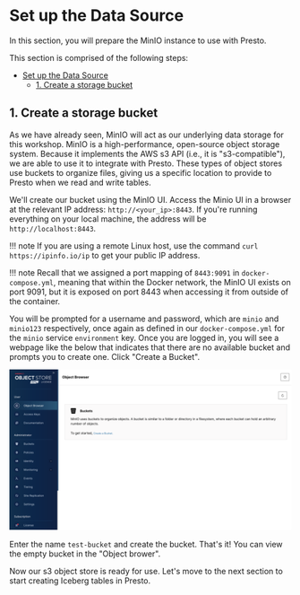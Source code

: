 # Set up the Data Source

In this section, you will prepare the MinIO instance to use with Presto.

This section is comprised of the following steps:

- [Set up the Data Source](#set-up-the-data-source)
  - [1. Create a storage bucket](#1-create-a-storage-bucket)

## 1. Create a storage bucket

As we have already seen, MinIO will act as our underlying data storage for this workshop. MinIO is a high-performance, open-source object storage system. Because it implements the AWS s3 API (i.e., it is "s3-compatible"), we are able to use it to integrate with Presto. These types of object stores use buckets to organize files, giving us a specific location to provide to Presto when we read and write tables.

We'll create our bucket using the MinIO UI. Access the Minio UI in a browser at the relevant IP address: `http://<your_ip>:8443`. If you're running everything on your local machine, the address will be `http://localhost:8443`.

!!! note
    If you are using a remote Linux host, use the command `curl https://ipinfo.io/ip` to get your public IP address.

!!! note
    Recall that we assigned a port mapping of `8443:9091` in `docker-compose.yml`, meaning that within the Docker network, the MinIO UI exists on port 9091, but it is exposed on port 8443 when accessing it from outside of the container.

You will be prompted for a username and password, which are `minio` and `minio123` respectively, once again as defined in our `docker-compose.yml` for the `minio` service `environment` key. Once you are logged in, you will see a webpage like the below that indicates that there are no available bucket and prompts you to create one. Click "Create a Bucket".

![empty minio](../images/empty-minio.png)

Enter the name `test-bucket` and create the bucket. That's it! You can view the empty bucket in the "Object brower".

Now our s3 object store is ready for use. Let's move to the next section to start creating Iceberg tables in Presto.
